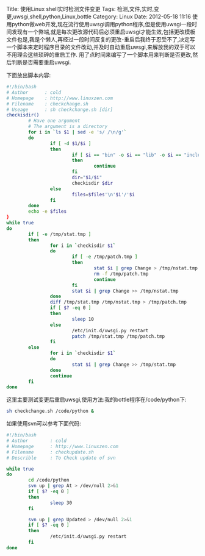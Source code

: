 Title: 使用Linux shell实时检测文件变更
Tags: 检测,文件,实时,变更,uwsgi,shell,python,Linux,bottle
Category: Linux
Date: 2012-05-18 11:16
使用python做web开发,现在流行使用uwsgi调用python程序,但是使用uwsgi一段时间发现有一个弊端,就是每次更改源代码后必须重启uwsgi才能生效,包括更改模板文件也是,我是个懒人,再经过一段时间反复的更改-重启后我终于忍受不了,决定写一个脚本来定时程序目录的文件改动,并及时自动重启uwsgi,来解放我的双手可以不用理会这些琐碎的重启工作. 用了点时间来编写了一个脚本用来判断是否更改,然后判断是否需要重启uwsgi.

下面放出脚本内容:
```bash
#!/bin/bash
# Author      : cold
# Homepage    : http://www.linuxzen.com
# Filename    : checkchange.sh
# Useage      : sh checkchange.sh [dir]
checkisdir()
        # Have one argument
        # The argument is a directory
        for i in `ls $1 | sed -e 's/ /\n/g'`
        do
                if [ -d $1/$i ]
                then
                        if [ $i == "bin" -o $i == "lib" -o $i == "include" ]   # 不想检测的目录(这里是使用virtualenv生成的环境文件)
                        then
                                continue
                        fi
                        dir="$1/$i"
                        checkisdir $dir
                else
                        files=$files'\n'$1'/'$i
                fi
        done
        echo -e $files
}
while true
do
        if [ -e /tmp/stat.tmp ]
        then
                for i in `checkisdir $1`
                do
                        if [ -e /tmp/patch.tmp ]
                        then
                                stat $i | grep Change > /tmp/nstat.tmp
                                rm -f /tmp/patch.tmp
                                continue
                        fi
                        stat $i | grep Change >> /tmp/nstat.tmp
                done
                diff /tmp/stat.tmp /tmp/nstat.tmp > /tmp/patch.tmp
                if [ $? -eq 0 ]
                then
                        sleep 10
                else
                        /etc/init.d/uwsgi.py restart                    # 将此处更改为想要做的操作
                        patch /tmp/stat.tmp /tmp/patch.tmp
                fi
        else
                for i in `checkisdir $1`
                do
                        stat $i | grep Change >> /tmp/stat.tmp
                done
                continue
        fi
done
```
这里主要测试变更后重启uwsgi,使用方法:我的bottle程序在/code/python下:
```bash
sh checkchange.sh /code/python &
```
如果使用svn可以参考下面代码:
```bash
#!/bin/bash
# Author        : cold
# Homepage      : http://www.linuxzen.com
# Filename      : checkupdate.sh
# Describle     : To Check update of svn

while true
do
        cd /code/python
        svn up | grep At > /dev/null 2>&1
        if [ $? -eq 0 ]
        then
                sleep 30
        fi

        svn up | grep Updated > /dev/null 2>&1
        if [ $? -eq 0 ]
        then
                /etc/init.d/uwsgi.py restart
        fi
done
```
